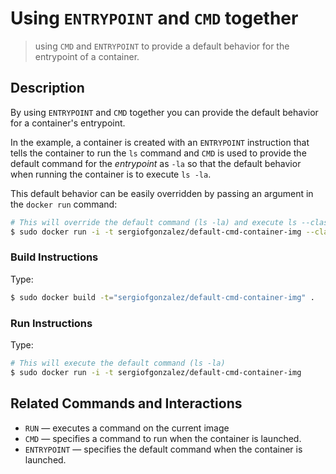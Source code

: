 # Using `ENTRYPOINT` and `CMD` together
> using `CMD` and `ENTRYPOINT` to provide a default behavior for the entrypoint of a container.

## Description
By using `ENTRYPOINT` and `CMD` together you can provide the default behavior for a container's entrypoint.

In the example, a container is created with an `ENTRYPOINT` instruction that tells the container to run the `ls` command and `CMD` is used to provide the default command for the *entrypoint* as `-la` so that the default behavior when running the container is to execute `ls -la`.

This default behavior can be easily overridden by passing an argument in the `docker run` command:
```bash
# This will override the default command (ls -la) and execute ls --classify instead
$ sudo docker run -i -t sergiofgonzalez/default-cmd-container-img --classify
```

### Build Instructions
Type:
```bash
$ sudo docker build -t="sergiofgonzalez/default-cmd-container-img" .
```
### Run Instructions
Type:
```bash
# This will execute the default command (ls -la)
$ sudo docker run -i -t sergiofgonzalez/default-cmd-container-img
```

## Related Commands and Interactions
+ `RUN` &mdash; executes a command on the current image
+ `CMD` &mdash; specifies a command to run when the container is launched.
+ `ENTRYPOINT` &mdash; specifies the default command when the container is launched.


